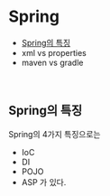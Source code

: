 # Spring

- [Spring의 특징](#spring의-특징)
- xml vs properties
- maven vs gradle

</br>

## Spring의 특징

Spring의 4가지 특징으로는
- IoC
- DI
- POJO
- ASP
가 있다.
